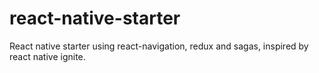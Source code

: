 # react-native-starter
React native starter using react-navigation, redux and sagas, inspired by react native ignite.
